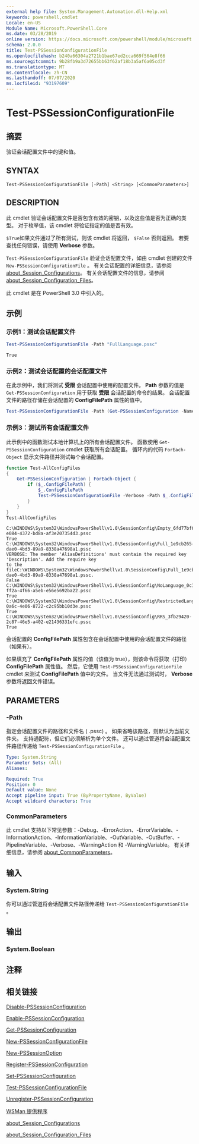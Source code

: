 ```yaml
---
external help file: System.Management.Automation.dll-Help.xml
keywords: powershell,cmdlet
Locale: en-US
Module Name: Microsoft.PowerShell.Core
ms.date: 03/28/2019
online version: https://docs.microsoft.com/powershell/module/microsoft.powershell.core/test-pssessionconfigurationfile?view=powershell-5.1&WT.mc_id=ps-gethelp
schema: 2.0.0
title: Test-PSSessionConfigurationFile
ms.openlocfilehash: b240a66304a2721b1bae67ed2cca669f564e8f66
ms.sourcegitcommit: 9b28fb9a3d72655bb63f62af18b3a5af6a05cd3f
ms.translationtype: MT
ms.contentlocale: zh-CN
ms.lasthandoff: 07/07/2020
ms.locfileid: "93197609"
---
```

# Test-PSSessionConfigurationFile

## 摘要
验证会话配置文件中的键和值。

## SYNTAX

```
Test-PSSessionConfigurationFile [-Path] <String> [<CommonParameters>]
```

## DESCRIPTION

此 cmdlet 验证会话配置文件是否包含有效的密钥，以及这些值是否为正确的类型。 对于枚举值，该 cmdlet 将验证指定的值是否有效。

`$True`如果文件通过了所有测试，则该 cmdlet 将返回， `$False` 否则返回。 若要查找任何错误，请使用 **Verbose** 参数。

`Test-PSSessionConfigurationFile` 验证会话配置文件，如由 cmdlet 创建的文件 `New-PSSessionConfigurationFile` 。 有关会话配置的详细信息，请参阅 [about_Session_Configurations](About/about_Session_Configurations.md)。 有关会话配置文件的信息，请参阅 [about_Session_Configuration_Files](About/about_Session_Configuration_Files.md)。

此 cmdlet 是在 PowerShell 3.0 中引入的。

## 示例

### 示例1：测试会话配置文件

```powershell
Test-PSSessionConfigurationFile -Path "FullLanguage.pssc"
```

```Output
True
```

### 示例2：测试会话配置的会话配置文件

在此示例中，我们将测试 **受限** 会话配置中使用的配置文件。
**Path** 参数的值是 `Get-PSSessionConfiguration` 用于获取 **受限** 会话配置的命令的结果。 会话配置文件的路径存储在会话配置的 **ConfigFilePath** 属性的值中。

```powershell
Test-PSSessionConfigurationFile -Path (Get-PSSessionConfiguration -Name Restricted).ConfigFilePath
```

### 示例3：测试所有会话配置文件

此示例中的函数测试本地计算机上的所有会话配置文件。 函数使用 `Get-PSSessionConfiguration` cmdlet 获取所有会话配置。 循环内的代码 `ForEach-Object` 显示文件路径并测试每个会话配置。

```powershell
function Test-AllConfigFiles
{
    Get-PSSessionConfiguration | ForEach-Object {
        if ($_.ConfigFilePath) {
            $_.ConfigFilePath
            Test-PSSessionConfigurationFile -Verbose -Path $_.ConfigFilePath
        }
    }
}
Test-AllConfigFiles
```

```Output
C:\WINDOWS\System32\WindowsPowerShell\v1.0\SessionConfig\Empty_6fd77bf6-e084-4372-bd8a-af3e207354d3.pssc
True
C:\WINDOWS\System32\WindowsPowerShell\v1.0\SessionConfig\Full_1e9cb265-dae0-4bd3-89a9-8338a47698a1.pssc
VERBOSE: The member 'AliasDefinitions' must contain the required key 'Description'. Add the require key
to the fileC:\WINDOWS\System32\WindowsPowerShell\v1.0\SessionConfig\Full_1e9cb265-dae0-4bd3-89a9-8338a47698a1.pssc.
False
C:\WINDOWS\System32\WindowsPowerShell\v1.0\SessionConfig\NoLanguage_0c115179-ff2a-4f66-a5eb-e56e5692ba22.pssc
True
C:\WINDOWS\System32\WindowsPowerShell\v1.0\SessionConfig\RestrictedLang_b6bd9474-0a6c-4e06-8722-c2c95bb10d3e.pssc
True
C:\WINDOWS\System32\WindowsPowerShell\v1.0\SessionConfig\RRS_3fb29420-2c87-46e5-a402-e21436331efc.pssc
True
```

会话配置的 **ConfigFilePath** 属性包含在会话配置中使用的会话配置文件的路径（如果有）。

如果填充了 **ConfigFilePath** 属性的值（该值为 true），则该命令将获取（打印） **ConfigFilePath** 属性值。 然后，它使用 `Test-PSSessionConfigurationFile` cmdlet 来测试 **ConfigFilePath** 值中的文件。 当文件无法通过测试时， **Verbose** 参数将返回文件错误。

## PARAMETERS

### -Path

指定会话配置文件的路径和文件名 ( .pssc) 。 如果省略该路径，则默认为当前文件夹。 支持通配符，但它们必须解析为单个文件。 还可以通过管道将会话配置文件路径传递给 `Test-PSSessionConfigurationFile` 。

```yaml
Type: System.String
Parameter Sets: (All)
Aliases:

Required: True
Position: 0
Default value: None
Accept pipeline input: True (ByPropertyName, ByValue)
Accept wildcard characters: True
```

### CommonParameters

此 cmdlet 支持以下常见参数：-Debug、-ErrorAction、-ErrorVariable、-InformationAction、-InformationVariable、-OutVariable、-OutBuffer、-PipelineVariable、-Verbose、-WarningAction 和 -WarningVariable。 有关详细信息，请参阅 [about_CommonParameters](https://go.microsoft.com/fwlink/?LinkID=113216)。

## 输入

### System.String

你可以通过管道将会话配置文件路径传递给 `Test-PSSessionConfigurationFile` 。

## 输出

### System.Boolean

## 注释

## 相关链接

[Disable-PSSessionConfiguration](Disable-PSSessionConfiguration.md)

[Enable-PSSessionConfiguration](Enable-PSSessionConfiguration.md)

[Get-PSSessionConfiguration](Get-PSSessionConfiguration.md)

[New-PSSessionConfigurationFile](New-PSSessionConfigurationFile.md)

[New-PSSessionOption](New-PSSessionOption.md)

[Register-PSSessionConfiguration](Register-PSSessionConfiguration.md)

[Set-PSSessionConfiguration](Set-PSSessionConfiguration.md)

[Test-PSSessionConfigurationFile](Test-PSSessionConfigurationFile.md)

[Unregister-PSSessionConfiguration](Unregister-PSSessionConfiguration.md)

[WSMan 提供程序](../Microsoft.WsMan.Management/About/about_WSMan_Provider.md)

[about_Session_Configurations](About/about_Session_Configurations.md)

[about_Session_Configuration_Files](About/about_Session_Configuration_Files.md)
